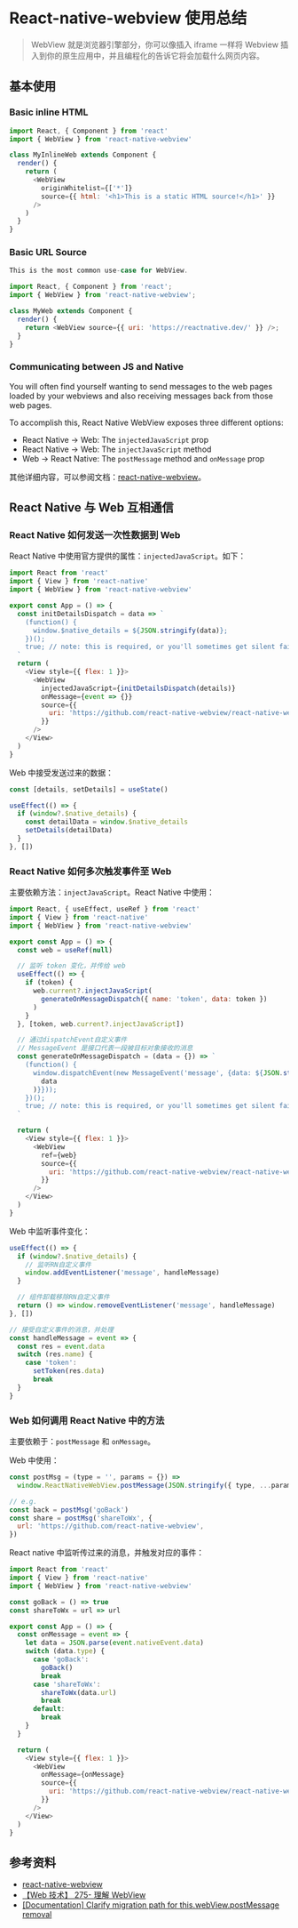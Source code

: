 # React-native-webview 使用总结

> WebView 就是浏览器引擎部分，你可以像插入 iframe 一样将 Webview 插入到你的原生应用中，并且编程化的告诉它将会加载什么网页内容。

## 基本使用

### Basic inline HTML

```js
import React, { Component } from 'react'
import { WebView } from 'react-native-webview'

class MyInlineWeb extends Component {
  render() {
    return (
      <WebView
        originWhitelist={['*']}
        source={{ html: '<h1>This is a static HTML source!</h1>' }}
      />
    )
  }
}
```

### Basic URL Source

```js
This is the most common use-case for WebView.

import React, { Component } from 'react';
import { WebView } from 'react-native-webview';

class MyWeb extends Component {
  render() {
    return <WebView source={{ uri: 'https://reactnative.dev/' }} />;
  }
}
```

### Communicating between JS and Native

You will often find yourself wanting to send messages to the web pages loaded by your webviews and also receiving messages back from those web pages.

To accomplish this, React Native WebView exposes three different options:

- React Native -> Web: The `injectedJavaScript` prop
- React Native -> Web: The `injectJavaScript` method
- Web -> React Native: The `postMessage` method and `onMessage` prop

其他详细内容，可以参阅文档：[react-native-webview](https://github.com/react-native-webview/react-native-webview/blob/master/docs/Guide.md)。

## React Native 与 Web 互相通信

### React Native 如何发送一次性数据到 Web

React Native 中使用官方提供的属性：`injectedJavaScript`。如下：

```js
import React from 'react'
import { View } from 'react-native'
import { WebView } from 'react-native-webview'

export const App = () => {
  const initDetailsDispatch = data => `
    (function() {
      window.$native_details = ${JSON.stringify(data)};
    })();
    true; // note: this is required, or you'll sometimes get silent failures
  `
  return (
    <View style={{ flex: 1 }}>
      <WebView
        injectedJavaScript={initDetailsDispatch(details)}
        onMessage={event => {}}
        source={{
          uri: 'https://github.com/react-native-webview/react-native-webview',
        }}
      />
    </View>
  )
}
```

Web 中接受发送过来的数据：

```js
const [details, setDetails] = useState()

useEffect(() => {
  if (window?.$native_details) {
    const detailData = window.$native_details
    setDetails(detailData)
  }
}, [])
```

### React Native 如何多次触发事件至 Web

主要依赖方法：`injectJavaScript`。React Native 中使用：

```js
import React, { useEffect, useRef } from 'react'
import { View } from 'react-native'
import { WebView } from 'react-native-webview'

export const App = () => {
  const web = useRef(null)

  // 监听 token 变化，并传给 web
  useEffect(() => {
    if (token) {
      web.current?.injectJavaScript(
        generateOnMessageDispatch({ name: 'token', data: token })
      )
    }
  }, [token, web.current?.injectJavaScript])

  // 通过dispatchEvent自定义事件
  // MessageEvent 是接口代表一段被目标对象接收的消息
  const generateOnMessageDispatch = (data = {}) => `
    (function() {
      window.dispatchEvent(new MessageEvent('message', {data: ${JSON.stringify(
        data
      )}}));
    })();		
    true; // note: this is required, or you'll sometimes get silent failures
  `

  return (
    <View style={{ flex: 1 }}>
      <WebView
        ref={web}
        source={{
          uri: 'https://github.com/react-native-webview/react-native-webview',
        }}
      />
    </View>
  )
}
```

Web 中监听事件变化：

```js
useEffect(() => {
  if (window?.$native_details) {
    // 监听RN自定义事件
    window.addEventListener('message', handleMessage)
  }

  // 组件卸载移除RN自定义事件
  return () => window.removeEventListener('message', handleMessage)
}, [])

// 接受自定义事件的消息，并处理
const handleMessage = event => {
  const res = event.data
  switch (res.name) {
    case 'token':
      setToken(res.data)
      break
  }
}
```

### Web 如何调用 React Native 中的方法

主要依赖于：`postMessage` 和 `onMessage`。

Web 中使用：

```js
const postMsg = (type = '', params = {}) =>
  window.ReactNativeWebView.postMessage(JSON.stringify({ type, ...params }))

// e.g.
const back = postMsg('goBack')
const share = postMsg('shareToWx', {
  url: 'https://github.com/react-native-webview',
})
```

React native 中监听传过来的消息，并触发对应的事件：

```js
import React from 'react'
import { View } from 'react-native'
import { WebView } from 'react-native-webview'

const goBack = () => true
const shareToWx = url => url

export const App = () => {
  const onMessage = event => {
    let data = JSON.parse(event.nativeEvent.data)
    switch (data.type) {
      case 'goBack':
        goBack()
        break
      case 'shareToWx':
        shareToWx(data.url)
        break
      default:
        break
    }
  }

  return (
    <View style={{ flex: 1 }}>
      <WebView
        onMessage={onMessage}
        source={{
          uri: 'https://github.com/react-native-webview/react-native-webview',
        }}
      />
    </View>
  )
}
```

## 参考资料

- [react-native-webview](https://github.com/react-native-webview/react-native-webview/blob/master/docs/Guide.md)
- [【Web 技术】 275- 理解 WebView](https://cloud.tencent.com/developer/article/1471962?from=article.detail.1471821)
- [[Documentation] Clarify migration path for this.webView.postMessage removal](https://github.com/react-native-webview/react-native-webview/issues/809)
